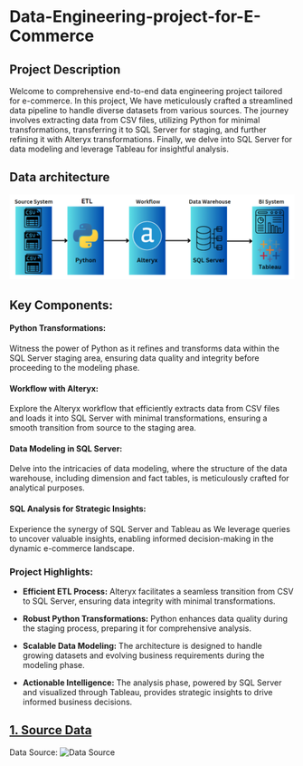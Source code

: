 # Data-Engineering-project-for-E-Commerce
## Project Description
Welcome to comprehensive end-to-end data engineering project tailored for e-commerce. In this project, We have meticulously crafted a streamlined data pipeline to handle diverse datasets from various sources. The journey involves extracting data from CSV files, utilizing Python for minimal transformations, transferring it to SQL Server for staging, and further refining it with Alteryx transformations. Finally, we delve into SQL Server for data modeling and leverage Tableau for insightful analysis.
## Data architecture
![Architecture Diagram](architecture_diagram.PNG)
## Key Components:

#### Python Transformations:
Witness the power of Python as it refines and transforms data within the SQL Server staging area, ensuring data quality and integrity before proceeding to the modeling phase.

#### Workflow with Alteryx:
Explore the Alteryx workflow that efficiently extracts data from CSV files and loads it into SQL Server with minimal transformations, ensuring a smooth transition from source to the staging area.

#### Data Modeling in SQL Server:
Delve into the intricacies of data modeling, where the structure of the data warehouse, including dimension and fact tables, is meticulously crafted for analytical purposes.

#### SQL Analysis for Strategic Insights:
Experience the synergy of SQL Server and Tableau as We leverage queries to uncover valuable insights, enabling informed decision-making in the dynamic e-commerce landscape.

### Project Highlights:

- **Efficient ETL Process:** Alteryx facilitates a seamless transition from CSV to SQL Server, ensuring data integrity with minimal transformations.

- **Robust Python Transformations:** Python enhances data quality during the staging process, preparing it for comprehensive analysis.

- **Scalable Data Modeling:** The architecture is designed to handle growing datasets and evolving business requirements during the modeling phase.

- **Actionable Intelligence:** The analysis phase, powered by SQL Server and visualized through Tableau, provides strategic insights to drive informed business decisions.


## [1. Source Data](./1.%20Source%20Data/README.md)

Data Source:
![Data Source](1.%20Source%20Data/source_data.png)











